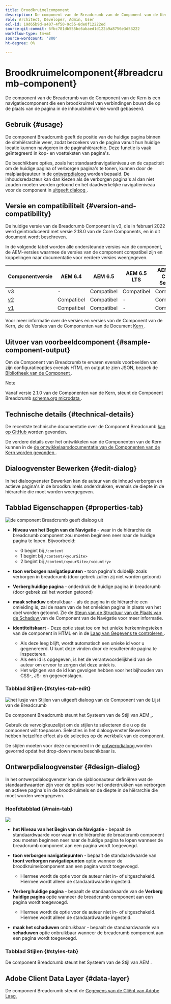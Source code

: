 ```yaml
---
title: Broodkruimelcomponent
description: De component van de Breadcrumb van de Component van de Kern is een navigatiecomponent die een broodkruimel van verbindingen bouwt die op de plaats van de pagina in de inhoudshiërarchie wordt gebaseerd.
role: Architect, Developer, Admin, User
exl-id: 19d65b9d-a407-4f50-9c55-8de0f12222ed
source-git-commit: 6fbc781db555bc6abaed1d122a9a8756e3d53222
workflow-type: tm+mt
source-wordcount: '800'
ht-degree: 0%

---
```


# Broodkruimelcomponent{#breadcrumb-component}

De component van de Breadcrumb van de Component van de Kern is een navigatiecomponent die een broodkruimel van verbindingen bouwt die op de plaats van de pagina in de inhoudshiërarchie wordt gebaseerd.

## Gebruik {#usage}

De component Breadcrumb geeft de positie van de huidige pagina binnen de sitehiërarchie weer, zodat bezoekers van de pagina vanuit hun huidige locatie kunnen navigeren in de paginahiërarchie. Deze functie is vaak geïntegreerd in kop- en voetteksten van pagina&#39;s.

De beschikbare opties, zoals het standaardnavigatieniveau en de capaciteit om de huidige pagina of verborgen pagina&#39;s te tonen, kunnen door de malplaatjeauteur in de [ ontwerpdialoog ](#design-dialog) worden bepaald. De inhoudsredacteur kan dan kiezen als de verborgen pagina&#39;s al dan niet zouden moeten worden getoond en het daadwerkelijke navigatieniveau voor de component in [ uitgeeft dialoog ](#edit-dialog).

## Versie en compatibiliteit {#version-and-compatibility}

De huidige versie van de Breadcrumb Component is v3, die in februari 2022 werd geïntroduceerd met versie 2.18.0 van de Core Components, en in dit document wordt beschreven.

In de volgende tabel worden alle ondersteunde versies van de component, de AEM-versies waarmee de versies van de component compatibel zijn en koppelingen naar documentatie voor eerdere versies weergegeven.

| Componentversie | AEM 6.4 | AEM 6.5 | AEM 6.5 LTS | AEM as a Cloud Service |
|--- | --- |--- |---|---|
| v3 | - | Compatibel | Compatibel | Compatibel |
| [ v2 ](v2/breadcrumb.md) | Compatibel | Compatibel | - | Compatibel |
| [ v1 ](v1/breadcrumb-v1.md) | Compatibel | Compatibel | - | Compatibel |

Voor meer informatie over de versies en versies van de Component van de Kern, zie de Versies van de Componenten van de Document [ Kern ](/help/versions.md).

## Uitvoer van voorbeeldcomponent {#sample-component-output}

Om de Component van Breadcrumb te ervaren evenals voorbeelden van zijn configuratieopties evenals HTML en output te zien JSON, bezoek de [ Bibliotheek van de Component ](https://adobe.com/go/aem_cmp_library_breadcrumb).

>[!NOTE]
>
>Vanaf versie 2.1.0 van de Componenten van de Kern, steunt de Component Breadcrumb [ schema.org microdata ](https://schema.org/BreadcrumbList).

## Technische details {#technical-details}

De recentste technische documentatie over de Component Breadcrumb [ kan op GitHub ](https://adobe.com/go/aem_cmp_tech_breadcrumb_v3) worden gevonden.

De verdere details over het ontwikkelen van de Componenten van de Kern kunnen in de [ de ontwikkelaarsdocumentatie van de Componenten van de Kern worden gevonden ](/help/developing/overview.md).

## Dialoogvenster Bewerken {#edit-dialog}

In het dialoogvenster Bewerken kan de auteur van de inhoud verborgen en actieve pagina&#39;s in de broodkruimels onderdrukken, evenals de diepte in de hiërarchie die moet worden weergegeven.

## Tabblad Eigenschappen {#properties-tab}

![ de component Breadcrumb geeft dialoog uit ](/help/assets/breadcrumb-edit.png)

* **Niveau van het Begin van de Navigatie** - waar in de hiërarchie de breadcrumb component zou moeten beginnen neer naar de huidige pagina te lopen. Bijvoorbeeld:

   * 0 begint bij `/content`
   * 1 begint bij `/content/<yourSite>`
   * 2 begint bij `/content/<yourSite>/<country>`

* **toon verborgen navigatiepunten** - toon pagina&#39;s duidelijk zoals verborgen in breadcrumb (door gebrek zullen zij niet worden getoond)
* **Verberg huidige pagina** - onderdruk de huidige pagina in breadcrumb (door gebrek zal het worden getoond)
* **maak schaduw** onbruikbaar - als de pagina in de hiërarchie een omleiding is, zal de naam van de het omleiden pagina in plaats van het doel worden getoond. Zie de [ Steun van de Structuur van de Plaats van de Schaduw ](navigation.md#shadow-structure) van de Component van de Navigatie voor meer informatie.
* **identiteitskaart** - Deze optie staat toe om het unieke herkenningsteken van de component in HTML en in de [ Laag van Gegevens te controleren ](/help/developing/data-layer/overview.md).
   * Als deze leeg blijft, wordt automatisch een unieke id voor u gegenereerd. U kunt deze vinden door de resulterende pagina te inspecteren.
   * Als een id is opgegeven, is het de verantwoordelijkheid van de auteur om ervoor te zorgen dat deze uniek is.
   * Het wijzigen van de id kan gevolgen hebben voor het bijhouden van CSS-, JS- en gegevenslagen.

### Tabblad Stijlen {#styles-tab-edit}

![ het lusje van Stijlen van uitgeeft dialoog van de Component van de Lijst van de Breadcrumb ](/help/assets/breadcrumb-edit-styles.png)

De component Breadcrumb steunt het Systeem van de Stijl van AEM [.](/help/get-started/authoring.md#component-styling).

Gebruik de vervolgkeuzelijst om de stijlen te selecteren die u op de component wilt toepassen. Selecties in het dialoogvenster Bewerken hebben hetzelfde effect als de selecties op de werkbalk van de component.

De stijlen moeten voor deze component in de [ ontwerpdialoog ](#design-dialog) worden gevormd opdat het drop-down menu beschikbaar is.

## Ontwerpdialoogvenster {#design-dialog}

In het ontwerpdialoogvenster kan de sjabloonauteur definiëren wat de standaardwaarden zijn voor de opties voor het onderdrukken van verborgen en actieve pagina&#39;s in de broodkruimels en de diepte in de hiërarchie die moet worden weergegeven.

### Hoofdtabblad {#main-tab}

![](/help/assets/breadcrumb-design.png)

* **het Niveau van het Begin van de Navigatie** - bepaalt de standaardwaarde voor waar in de hiërarchie de breadcrumb component zou moeten beginnen neer naar de huidige pagina te lopen wanneer de breadcrumb component aan een pagina wordt toegevoegd.
* **toon verborgen navigatiepunten** - bepaalt de standaardwaarde van **toont verborgen navigatiepunten** optie wanneer de broodkruimelcomponent aan een pagina wordt toegevoegd.

   * Hiermee wordt de optie voor de auteur niet in- of uitgeschakeld. Hiermee wordt alleen de standaardwaarde ingesteld.

* **Verberg huidige pagina** - bepaalt de standaardwaarde van de **Verberg huidige pagina** optie wanneer de breadcrumb component aan een pagina wordt toegevoegd.

   * Hiermee wordt de optie voor de auteur niet in- of uitgeschakeld. Hiermee wordt alleen de standaardwaarde ingesteld.

* **maak het schaduwen** onbruikbaar - bepaalt de standaardwaarde van **schaduwen** optie onbruikbaar wanneer de breadcrumb component aan een pagina wordt toegevoegd.

### Tabblad Stijlen {#styles-tab}

De component Breadcrumb steunt het Systeem van de Stijl van AEM [ ](/help/get-started/authoring.md#component-styling).

## Adobe Client Data Layer {#data-layer}

De component Breadcrumb steunt de [ Gegevens van de Cliënt van Adobe Laag.](/help/developing/data-layer/overview.md)
